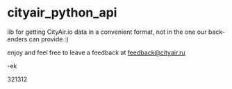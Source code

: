 # cityair_python_api

lib for getting CityAir.io data in a convenient format, not in the one our back-enders can provide :)

enjoy and feel free to leave a feedback at feedback@cityair.ru

-ek


321312